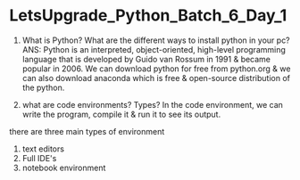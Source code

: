 # LetsUpgrade_Python_Batch_6_Day_1

1) What is Python? What are the different ways to install python in your pc?
ANS: Python is an interpreted, object-oriented, high-level programming language that is developed by Guido van Rossum in 1991 & became popular in 2006.
We can download python for free from python.org & we can also download anaconda which is free & open-source distribution of the python.

2) what are code environments? Types?
In the code environment, we can write the program, compile it & run it to see its output.

there are three main types of environment
1. text editors
2. Full IDE's
3. notebook environment
